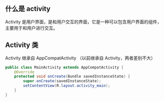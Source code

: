 ## 什么是 activity
Activity 是用户界面，是和用户交互的界面，它是一种可以包含用户界面的组件，主要用于和用户进行交互。

## Activity 类
Activity 继承自 AppCompatActivity （以前继承自 Activity，两者差别不大）

```java
public class MainActivity extends AppCompatActivity {
    @Override
    protected void onCreate(Bundle savedInstanceState) {
        super.onCreate(savedInstanceState);
        setContentView(R.layout.activity_main);
    }
}
```

